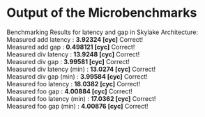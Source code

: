 # Output of the Microbenchmarks

Benchmarking Results for latency and gap in Skylake Architecture:\
Measured add latency       :  **3.92324 [cyc]**   Correct!\
Measured add gap           : **0.498121 [cyc]**   Correct!\
Measured div latency       :  **13.9248 [cyc]**   Correct!\
Measured div gap           : **3.99581 [cyc]**   Correct!\
Measured div latency (min) :  **13.0274 [cyc]**   Correct!\
Measured div gap     (min) :  **3.99584 [cyc]**   Correct!\
Measured foo latency       :  **18.0382 [cyc]**   Correct!\
Measured foo gap           :  **4.00884 [cyc]**   Correct!\
Measured foo latency (min) :  **17.0362 [cyc]**   Correct!\
Measured foo gap     (min) :  **4.00876 [cyc]**   Correct!
